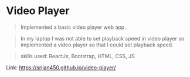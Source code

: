 # Video Player

> Implemented a basic video player web app.

> In my laptop I was not able to set playback speed in video player so implemented a video player so that I could set playback speed.

> skills used: ReactJs, Bootstrap, HTML, CSS, JS

Link: https://srijan450.github.io/video-player/
